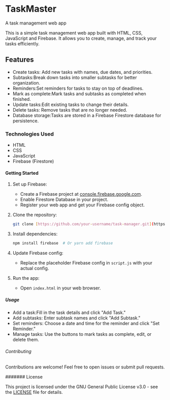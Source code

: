 # TaskMaster
A task management web app

This is a simple task management web app built with HTML, CSS, JavaScript and Firebase. It allows you to create, manage, and track your tasks efficiently.

## Features

*   Create tasks: Add new tasks with names, due dates, and priorities.
*   Subtasks:Break down tasks into smaller subtasks for better organization.
*   Reminders:Set reminders for tasks to stay on top of deadlines.
*   Mark as complete:Mark tasks and subtasks as completed when finished.
*   Update tasks:Edit existing tasks to change their details.
*   Delete tasks: Remove tasks that are no longer needed.
*   Database storage:Tasks are stored in a Firebase Firestore database for persistence.

### Technologies Used

*   HTML
*   CSS
*   JavaScript
*   Firebase (Firestore)

#### Getting Started

1.  Set up Firebase:
    *   Create a Firebase project at [console.firebase.google.com](https://console.firebase.google.com).
    *   Enable Firestore Database in your project.
    *   Register your web app and get your Firebase config object.

2.  Clone the repository:

    ```bash
    git clone [https://github.com/your-username/task-manager.git](https://github.com/your-username/task-manager.git)
    ```

3.  Install dependencies:

    ```bash
    npm install firebase  # Or yarn add firebase
    ```

4.  Update Firebase config:
    *   Replace the placeholder Firebase config in `script.js` with your actual config.

5.  Run the app:
    *   Open `index.html` in your web browser.

##### Usage

*   Add a task:Fill in the task details and click "Add Task."
*   Add subtasks: Enter subtask names and click "Add Subtask."
*   Set reminders: Choose a date and time for the reminder and click "Set Reminder."
*   Manage tasks: Use the buttons to mark tasks as complete, edit, or delete them.

###### Contributing

Contributions are welcome! Feel free to open issues or submit pull requests.

####### License

This project is licensed under the GNU General Public License v3.0 - see the [LICENSE](LICENSE) file for details.
